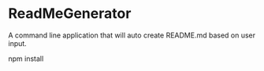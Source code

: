 # ReadMeGenerator

A command line application that will auto create README.md based on user input.

npm install
